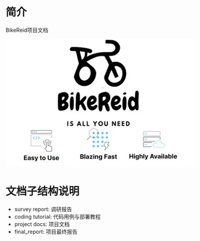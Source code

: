 # 简介
BikeReid项目文档

<img src="/img/logo.png" style="zoom: 80%;" />

# 文档子结构说明
- survey report: 调研报告
- coding tutorial: 代码用例与部署教程
- project docs: 项目文档
- final_report: 项目最终报告

